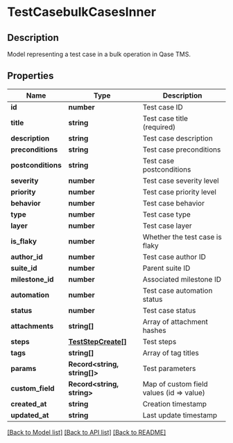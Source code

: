 # TestCasebulkCasesInner

## Description

Model representing a test case in a bulk operation in Qase TMS.

## Properties

| Name | Type | Description |
|------|------|-------------|
| **id** | **number** | Test case ID |
| **title** | **string** | Test case title (required) |
| **description** | **string** | Test case description |
| **preconditions** | **string** | Test case preconditions |
| **postconditions** | **string** | Test case postconditions |
| **severity** | **number** | Test case severity level |
| **priority** | **number** | Test case priority level |
| **behavior** | **number** | Test case behavior |
| **type** | **number** | Test case type |
| **layer** | **number** | Test case layer |
| **is_flaky** | **number** | Whether the test case is flaky |
| **author_id** | **number** | Test case author ID |
| **suite_id** | **number** | Parent suite ID |
| **milestone_id** | **number** | Associated milestone ID |
| **automation** | **number** | Test case automation status |
| **status** | **number** | Test case status |
| **attachments** | **string[]** | Array of attachment hashes |
| **steps** | [**TestStepCreate[]**](TestStepCreate.md) | Test steps |
| **tags** | **string[]** | Array of tag titles |
| **params** | **Record<string, string[]>** | Test parameters |
| **custom_field** | **Record<string, string>** | Map of custom field values (id => value) |
| **created_at** | **string** | Creation timestamp |
| **updated_at** | **string** | Last update timestamp |

[[Back to Model list]](../README.md#documentation-for-models) [[Back to API list]](../README.md#documentation-for-api-endpoints) [[Back to README]](../README.md)
